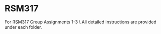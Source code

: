 # RSM317
For RSM317 Group Assignments 1-3 \\
All detailed instructions are provided under each folder.
